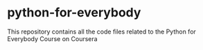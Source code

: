 # python-for-everybody
This repository contains all the code files related to the Python for Everybody Course on Coursera
